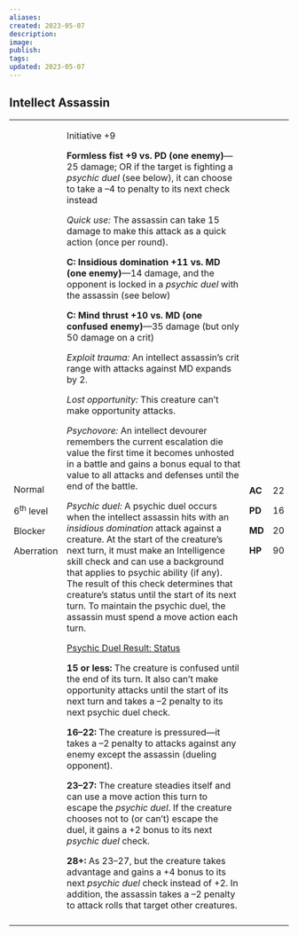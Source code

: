 ```yaml
---
aliases: 
created: 2023-05-07
description: 
image: 
publish: 
tags: 
updated: 2023-05-07
---
```


## Intellect Assassin

<table>
<colgroup>
<col style="width: 16%" />
<col style="width: 72%" />
<col style="width: 5%" />
<col style="width: 5%" />
</colgroup>
<tbody>
<tr class="odd">
<td><p>Normal</p>
<p>6<sup>th</sup> level</p>
<p>Blocker</p>
<p>Aberration</p></td>
<td><p>Initiative +9</p>
<p><strong>Formless fist +9 vs. PD (one enemy)</strong>—25 damage; OR if
the target is fighting a <em>psychic duel</em> (see below), it can
choose to take a –4 to penalty to its next check instead</p>
<p><em>Quick use:</em> The assassin can take 15 damage to make this
attack as a quick action (once per round).</p>
<p><strong>C: Insidious domination +11 vs. MD (one enemy)</strong>—14
damage, and the opponent is locked in a <em>psychic duel</em> with the
assassin (see below)</p>
<p><strong>C: Mind thrust +10 vs. MD (one confused enemy)</strong>—35
damage (but only 50 damage on a crit)</p>
<p><em>Exploit trauma:</em> An intellect assassin’s crit range with
attacks against MD expands by 2.</p>
<p><em>Lost opportunity:</em> This creature can’t make opportunity
attacks.</p>
<p><em>Psychovore:</em> An intellect devourer remembers the current
escalation die value the first time it becomes unhosted in a battle and
gains a bonus equal to that value to all attacks and defenses until the
end of the battle.</p>
<p><em>Psychic duel:</em> A psychic duel occurs when the intellect
assassin hits with an <em>insidious domination</em> attack against a
creature. At the start of the creature’s next turn, it must make an
Intelligence skill check and can use a background that applies to
psychic ability (if any). The result of this check determines that
creature’s status until the start of its next turn. To maintain the
psychic duel, the assassin must spend a move action each turn.</p>
<p><u>Psychic Duel Result: Status</u></p>
<p><strong>15 or less:</strong> The creature is confused until the end
of its turn. It also can’t make opportunity attacks until the start of
its next turn and takes a –2 penalty to its next psychic duel check.</p>
<p><strong>16–22:</strong> The creature is pressured—it takes a –2
penalty to attacks against any enemy except the assassin (dueling
opponent).</p>
<p><strong>23–27:</strong> The creature steadies itself and can use a
move action this turn to escape the <em>psychic duel</em>. If the
creature chooses not to (or can’t) escape the duel, it gains a +2 bonus
to its next <em>psychic duel</em> check.</p>
<p><strong>28+:</strong> As 23–27, but the creature takes advantage and
gains a +4 bonus to its next <em>psychic duel</em> check instead of +2.
In addition, the assassin takes a –2 penalty to attack rolls that target
other creatures.</p></td>
<td><p><strong>AC</strong></p>
<p><strong>PD</strong></p>
<p><strong>MD</strong></p>
<p><strong>HP</strong></p></td>
<td><p>22</p>
<p>16</p>
<p>20</p>
<p>90</p></td>
</tr>
<tr class="even">
<td></td>
<td></td>
<td></td>
<td></td>
</tr>
</tbody>
</table>

